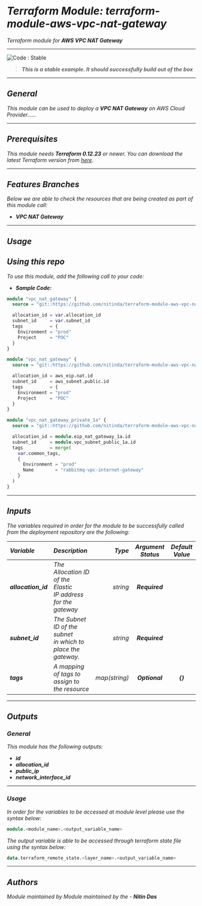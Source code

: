 
# _Terraform Module: terraform-module-aws-vpc-nat-gateway_
_Terraform module for **_AWS VPC NAT Gateway_**_


<!--BEGIN STABILITY BANNER-->
---

![_Code : Stable_](https://img.shields.io/badge/Code-Stable-brightgreen?style=for-the-badge&logo=github)

> **_This is a stable example. It should successfully build out of the box_**
>

---
<!--END STABILITY BANNER-->

## _General_

_This module can be used to deploy a_ **_VPC NAT Gateway_** _on AWS Cloud Provider......_


---

## _Prerequisites_

_This module needs **_Terraform 0.12.23_** or newer._
_You can download the latest Terraform version from_ [_here_](https://www.terraform.io/downloads.html).



---

## _Features Branches_

_Below we are able to check the resources that are being created as part of this module call:_

- **_VPC NAT Gateway_**


---

## _Usage_

## _Using this repo_

_To use this module, add the following call to your code:_

- **_Sample Code:_**

```tf
module "vpc_nat_gateway" {
  source = "git::https://github.com/nitinda/terraform-module-aws-vpc-nat-gateway.git?ref=master"

  allocation_id = var.allocation_id
  subnet_id     = var.subnet_id
  tags          = {
    Environment = "prod"
    Project     = "POC"
  }
}

```

```tf
module "vpc_nat_gateway" {
  source = "git::https://github.com/nitinda/terraform-module-aws-vpc-nat-gateway.git?ref=master"

  allocation_id = aws_eip.nat.id
  subnet_id     = aws_subnet.public.id
  tags          = {
    Environment = "prod"
    Project     = "POC"
  }
}

```

```tf
module "vpc_nat_gateway_private_1a" {
  source = "git::https://github.com/nitinda/terraform-module-aws-vpc-nat-gateway.git?ref=master"

  allocation_id = module.eip_nat_gateway_1a.id
  subnet_id     = module.vpc_subnet_public_1a.id
  tags          = merge(
    var.common_tags,
    {
      Environment = "prod"
      Name        = "rabbitmq-vpc-internet-gateway"
    }
  )
}
```


---

## _Inputs_

_The variables required in order for the module to be successfully called from the deployment repository are the following:_

|**_Variable_** | **_Description_** | **_Type_** | **_Argument Status_** | **_Default Value_** |
|:----|:----|-----:|:---:|:---:|
| **_allocation\_id_** | _The Allocation ID of the Elastic <br/> IP address for the gateway_ | _string_ | **_Required_** |  |
| **_subnet\_id_** | _The Subnet ID of the subnet <br/> in which to place the gateway._ | _string_ | **_Required_** |  |
| **_tags_** | _A mapping of tags to assign to the resource_ | _map(string)_ | **_Optional_** | **_{}_** |


---


## _Outputs_

### _General_

_This module has the following outputs:_

* **_id_**
* **_allocation\_id_**
* **_public\_ip_**
* **_network\_interface\_id_**

---

### _Usage_

_In order for the variables to be accessed at module level please use the syntax below:_

```tf
module.<module_name>.<output_variable_name>
```


_The output variable is able to be accessed through terraform state file using the syntax below:_

```tf
data.terraform_remote_state.<layer_name>.<output_variable_name>
```

---



## _Authors_

_Module maintained by Module maintained by the -_ **_Nitin Das_**
